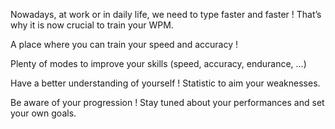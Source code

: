 Nowadays, at work or in daily life, we need to type faster and faster ! 
That’s why it is now crucial to train your WPM.

A place where you can train your speed and accuracy !
 
 Plenty of modes
    to improve
   your skills
(speed, accuracy,
  endurance, ...)

Have a better understanding of yourself !
    Statistic to aim
        your
    weaknesses.

Be aware of your progression !
    Stay tuned about
    your performances
    and set your own
        goals.
